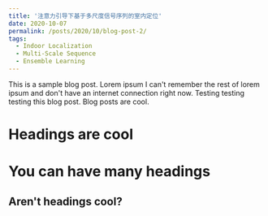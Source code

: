 ```yaml
---
title: '注意力引导下基于多尺度信号序列的室内定位'
date: 2020-10-07
permalink: /posts/2020/10/blog-post-2/
tags:
  - Indoor Localization
  - Multi-Scale Sequence
  - Ensemble Learning
---
```


This is a sample blog post. Lorem ipsum I can't remember the rest of lorem ipsum and don't have an internet connection right now. Testing testing testing this blog post. Blog posts are cool.

Headings are cool
======

You can have many headings
======

Aren't headings cool?
------